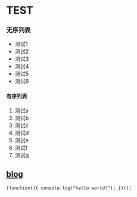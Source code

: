 # TEST
### 无序列表
* 测试1
* 测试2
* 测试3
* 测试4
* 测试5
* 测试6

#### 有序列表
1. 测试a
1. 测试b
1. 测试c
1. 测试d
1. 测试e
1. 测试f
1. 测试g

[blog](http://www.shenjinxiang.com)
---
`
	(function(){
		console.log("hello world!");
	})();
`

